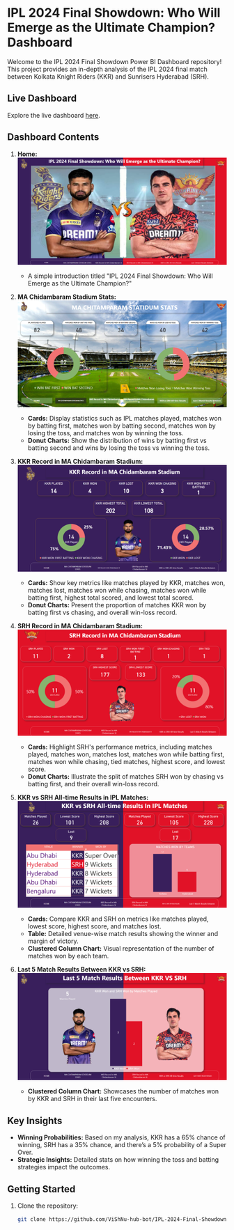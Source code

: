 # IPL 2024 Final Showdown: Who Will Emerge as the Ultimate Champion? Dashboard

Welcome to the IPL 2024 Final Showdown Power BI Dashboard repository! This project provides an in-depth analysis of the IPL 2024 final match between Kolkata Knight Riders (KKR) and Sunrisers Hyderabad (SRH).

## Live Dashboard

Explore the live dashboard [here](https://app.powerbi.com/view?r=eyJrIjoiZjU1MjhjZWMtZDg0ZS00OGQwLThkOGYtMzQ2MTNmYTgwZjE0IiwidCI6ImRmODY3OWNkLWE4MGUtNDVkOC05OWFjLWM4M2VkN2ZmOTVhMCJ9).

## Dashboard Contents

1. **Home:**
   ![Dashboard Preview](Screenshot%20(203).png)
   - A simple introduction titled "IPL 2024 Final Showdown: Who Will Emerge as the Ultimate Champion?"

2. **MA Chidambaram Stadium Stats:**
   ![Dashboard Preview](Screenshot%20(204).png)
   - **Cards:** Display statistics such as IPL matches played, matches won by batting first, matches won by batting second, matches won by losing the toss, and matches won by winning the toss.
   - **Donut Charts:** Show the distribution of wins by batting first vs batting second and wins by losing the toss vs winning the toss.

3. **KKR Record in MA Chidambaram Stadium:**
   ![Dashboard Preview](Screenshot%20(205).png) 
   - **Cards:** Show key metrics like matches played by KKR, matches won, matches lost, matches won while chasing, matches won while batting first, highest total scored, and lowest total scored.
   - **Donut Charts:** Present the proportion of matches KKR won by batting first vs chasing, and overall win-loss record.

4. **SRH Record in MA Chidambaram Stadium:**
   ![Dashboard Preview](Screenshot%20(206).png)
   - **Cards:** Highlight SRH's performance metrics, including matches played, matches won, matches lost, matches won while batting first, matches won while chasing, tied matches, highest score, and lowest score.
   - **Donut Charts:** Illustrate the split of matches SRH won by chasing vs batting first, and their overall win-loss record.

5. **KKR vs SRH All-time Results in IPL Matches:**
    ![Dashboard Preview](Screenshot%20(207).png)
   - **Cards:** Compare KKR and SRH on metrics like matches played, lowest score, highest score, and matches lost.
   - **Table:** Detailed venue-wise match results showing the winner and margin of victory.
   - **Clustered Column Chart:** Visual representation of the number of matches won by each team.

6. **Last 5 Match Results Between KKR vs SRH:**
    ![Dashboard Preview](Screenshot%20(208).png)
   - **Clustered Column Chart:** Showcases the number of matches won by KKR and SRH in their last five encounters.

## Key Insights

- **Winning Probabilities:** Based on my analysis, KKR has a 65% chance of winning, SRH has a 35% chance, and there’s a 5% probability of a Super Over.
- **Strategic Insights:** Detailed stats on how winning the toss and batting strategies impact the outcomes.

## Getting Started

1. Clone the repository:
   ```bash
   git clone https://github.com/ViShNu-hub-bot/IPL-2024-Final-Showdown-Who-Will-Emerge-as-the-Ultimate-Champion-Dashboard.git
